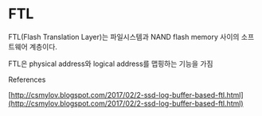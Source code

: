 # FTL

FTL(Flash Translation Layer)는 파일시스템과 NAND flash memory 사이의 소프트웨어 계층이다.&#x20;

FTL은 physical address와 logical address를 맵핑하는 기능을 가짐







References

[http://csmylov.blogspot.com/2017/02/2-ssd-log-buffer-based-ftl.html](http://csmylov.blogspot.com/2017/02/2-ssd-log-buffer-based-ftl.html)
